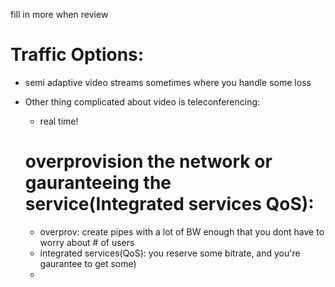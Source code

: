 
fill in more when review

# Traffic Options:
- semi adaptive video streams sometimes where you handle some loss
- Other thing complicated about video is teleconferencing:
  -  real time!
 
  # overprovision the network or gauranteeing the service(Integrated services QoS):
  -  overprov: create pipes with a lot of BW enough that you dont have to worry about # of users
  -  integrated services(QoS): you reserve some bitrate, and you're gaurantee to get some)
  -  
